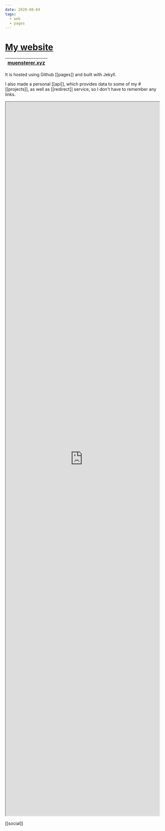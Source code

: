 ```yaml
---
date: 2020-08-04
tags:
  - web
  - pages
---
```


# [My website](https://dnnsmnstrr.github.io)

|[muensterer.xyz](https://muensterer.xyz)|
|---|

It is hosted using Github [[pages]] and built with Jekyll.

I also made a personal [[api]], which provides data to some of my #[[projects]], as well as [[redirect]] service, so I don't have to remember any links.

<iframe src="https://muensterer.xyz" title="Current website" width='100%' height='60%'></iframe>

[[social]]
